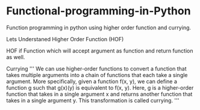 # Functional-programming-in-Python
Function programming in python using higher order function and currying.

Lets Understaned Higher Order Function (HOF)
  
HOF if Function which will accept argument as function and return function as well.

Currying
'''
  We can use higher-order functions to convert a function that takes 
  multiple arguments into a chain of functions that each take a single
  argument. More specifically, given a function f(x, y), we can define
  a function g such that g(x)(y) is equivalent to f(x, y). Here, g is a
  higher-order function that takes in a single argument x and returns 
  another function that takes in a single argument y. This transformation 
  is called currying.
'''
